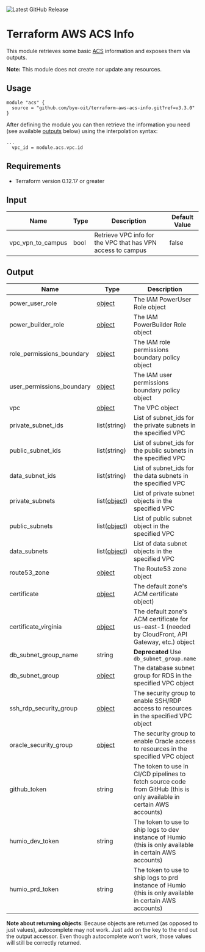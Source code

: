 ![Latest GitHub Release](https://img.shields.io/github/v/release/byu-oit/terraform-aws-acs-info?sort=semver)

# Terraform AWS ACS Info

This module retrieves some basic [ACS](https://github.com/byu-oit/aws-acs) information and exposes them via outputs. 

**Note:** This module does not create nor update any resources.

## Usage

```hcl
module "acs" {
  source = "github.com/byu-oit/terraform-aws-acs-info.git?ref=v3.3.0"
}
```

After defining the module you can then retrieve the information you need (see available [outputs](#output) below) using the interpolation syntax:

```hcl
...
  vpc_id = module.acs.vpc.id

```

## Requirements

* Terraform version 0.12.17 or greater

## Input

| Name              | Type | Description                                                 | Default Value |
| ----------------- | ---- | ----------------------------------------------------------- | ------------- |
| vpc_vpn_to_campus | bool | Retrieve VPC info for the VPC that has VPN access to campus | false         |

## Output

| Name                      | Type                                                                                                     | Description                                                                                                           |
| ------------------------- | -------------------------------------------------------------------------------------------------------- | --------------------------------------------------------------------------------------------------------------------- |
| power_user_role           | [object](https://www.terraform.io/docs/providers/aws/d/iam_role.html#attributes-reference)               | The IAM PowerUser Role object                                                                                         |
| power_builder_role        | [object](https://www.terraform.io/docs/providers/aws/d/iam_role.html#attributes-reference)               | The IAM PowerBuilder Role object                                                                                      |
| role_permissions_boundary | [object](https://www.terraform.io/docs/providers/aws/d/iam_policy.html#attributes-reference)             | The IAM role permissions boundary policy object                                                                       |
| user_permissions_boundary | [object](https://www.terraform.io/docs/providers/aws/d/iam_policy.html#attributes-reference)             | The IAM user permissions boundary policy object                                                                       |
| vpc                       | [object](https://www.terraform.io/docs/providers/aws/d/vpc.html#attributes-reference)                    | The VPC object                                                                                                        |
| private_subnet_ids        | list(string)                                                                                             | List of subnet_ids for the private subnets in the specified VPC                                                       |
| public_subnet_ids         | list(string)                                                                                             | List of subnet_ids for the public subnets in the specified VPC                                                        |
| data_subnet_ids           | list(string)                                                                                             | List of subnet_ids for the data subnets in the specified VPC                                                          |
| private_subnets           | list([object](https://www.terraform.io/docs/providers/aws/r/subnet.html#attributes-reference))           | List of private subnet objects in the specified VPC                                                                   |
| public_subnets            | list([object](https://www.terraform.io/docs/providers/aws/r/subnet.html#attributes-reference))           | List of public subnet object in the specified VPC                                                                     |
| data_subnets              | list([object](https://www.terraform.io/docs/providers/aws/r/subnet.html#attributes-reference))           | List of data subnet objects in the specified VPC                                                                      |
| route53_zone              | [object](https://www.terraform.io/docs/providers/aws/r/route53_zone.html#attributes-reference)           | The Route53 zone object                                                                                               |
| certificate               | [object](https://www.terraform.io/docs/providers/aws/d/acm_certificate.html#attributes-reference)        | The default zone's ACM certificate object)                                                                            |
| certificate_virginia      | [object](https://www.terraform.io/docs/providers/aws/d/acm_certificate.html#attributes-reference)        | The default zone's ACM certificate for us-east-1 (needed by CloudFront, API Gateway, etc.) object                     |
| db_subnet_group_name      | string                              | **Deprecated** Use `db_subnet_group.name`                                                                             |
| db_subnet_group           | [object](https://registry.terraform.io/providers/hashicorp/aws/latest/docs/data-sources/db_subnet_group) | The database subnet group for RDS in the specified VPC object                                                         |
| ssh_rdp_security_group    | [object](https://www.terraform.io/docs/providers/aws/d/security_group.html)                              | The security group to enable SSH/RDP access to resources in the specified VPC object                                  |
| oracle_security_group     | [object](https://www.terraform.io/docs/providers/aws/d/security_group.html)                              | The security group to enable Oracle access to resources in the specified VPC object                                   |
| github_token              | string                                                                                                   | The token to use in CI/CD pipelines to fetch source code from GitHub (this is only available in certain AWS accounts) |
| humio_dev_token           | string                                                                                                   | The token to use to ship logs to dev instance of Humio (this is only available in certain AWS accounts)               |
| humio_prd_token           | string                                                                                                   | The token to use to ship logs to prd instance of Humio (this is only available in certain AWS accounts)               |

**Note about returning objects**: Because objects are returned (as opposed to just values), autocomplete may not work. Just add on the key to the end out the output accessor. Even though autocomplete won't work, those values will still be correctly returned.

